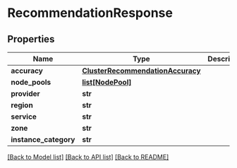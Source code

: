# RecommendationResponse

## Properties
Name | Type | Description | Notes
------------ | ------------- | ------------- | -------------
**accuracy** | [**ClusterRecommendationAccuracy**](ClusterRecommendationAccuracy.md) |  | [optional] 
**node_pools** | [**list[NodePool]**](NodePool.md) |  | [optional] 
**provider** | **str** |  | [optional] 
**region** | **str** |  | [optional] 
**service** | **str** |  | [optional] 
**zone** | **str** |  | [optional] 
**instance_category** | **str** |  | [optional] 

[[Back to Model list]](../README.md#documentation-for-models) [[Back to API list]](../README.md#documentation-for-api-endpoints) [[Back to README]](../README.md)

